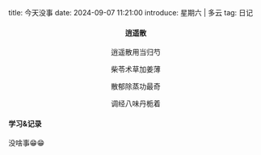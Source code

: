 title: 今天没事
date: 2024-09-07 11:21:00
introduce: 星期六 | 多云
tag: 日记

<h4 align="center">逍遥散</h4>

<p align="center">逍遥散用当归芍</p> 
<p align="center">柴苓术草加姜薄</p>
<p align="center">散郁除蒸功最奇</p>
<p align="center">调经八味丹栀着</p>

#### 学习&记录

没啥事😁😁

